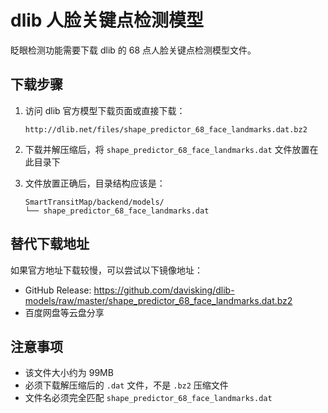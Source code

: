 # dlib 人脸关键点检测模型

眨眼检测功能需要下载 dlib 的 68 点人脸关键点检测模型文件。

## 下载步骤

1. 访问 dlib 官方模型下载页面或直接下载：
   ```
   http://dlib.net/files/shape_predictor_68_face_landmarks.dat.bz2
   ```

2. 下载并解压缩后，将 `shape_predictor_68_face_landmarks.dat` 文件放置在此目录下

3. 文件放置正确后，目录结构应该是：
   ```
   SmartTransitMap/backend/models/
   └── shape_predictor_68_face_landmarks.dat
   ```

## 替代下载地址

如果官方地址下载较慢，可以尝试以下镜像地址：
- GitHub Release: https://github.com/davisking/dlib-models/raw/master/shape_predictor_68_face_landmarks.dat.bz2
- 百度网盘等云盘分享

## 注意事项

- 该文件大小约为 99MB
- 必须下载解压缩后的 `.dat` 文件，不是 `.bz2` 压缩文件
- 文件名必须完全匹配 `shape_predictor_68_face_landmarks.dat` 